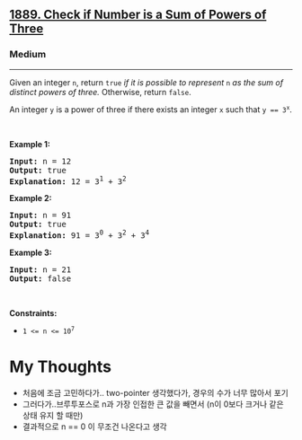 <h2><a href="https://leetcode.com/problems/check-if-number-is-a-sum-of-powers-of-three">1889. Check if Number is a Sum of Powers of Three</a></h2><h3>Medium</h3><hr><p>Given an integer <code>n</code>, return <code>true</code> <em>if it is possible to represent </em><code>n</code><em> as the sum of distinct powers of three.</em> Otherwise, return <code>false</code>.</p>

<p>An integer <code>y</code> is a power of three if there exists an integer <code>x</code> such that <code>y == 3<sup>x</sup></code>.</p>

<p>&nbsp;</p>
<p><strong class="example">Example 1:</strong></p>

<pre>
<strong>Input:</strong> n = 12
<strong>Output:</strong> true
<strong>Explanation:</strong> 12 = 3<sup>1</sup> + 3<sup>2</sup>
</pre>

<p><strong class="example">Example 2:</strong></p>

<pre>
<strong>Input:</strong> n = 91
<strong>Output:</strong> true
<strong>Explanation:</strong> 91 = 3<sup>0</sup> + 3<sup>2</sup> + 3<sup>4</sup>
</pre>

<p><strong class="example">Example 3:</strong></p>

<pre>
<strong>Input:</strong> n = 21
<strong>Output:</strong> false
</pre>

<p>&nbsp;</p>
<p><strong>Constraints:</strong></p>

<ul>
	<li><code>1 &lt;= n &lt;= 10<sup>7</sup></code></li>
</ul>

# My Thoughts
 - 처음에 조금 고민하다가.. two-pointer 생각했다가, 경우의 수가 너무 많아서 포기
 - 그러다가..브루투포스로 n과 가장 인접한 큰 값을 빼면서 (n이 0보다 크거나 같은 상태 유지 할 때만)
 - 결과적으로 n == 0 이 무조건 나온다고 생각
